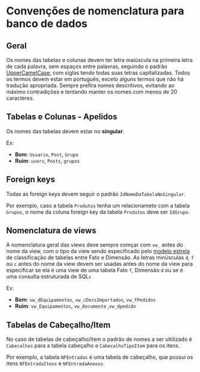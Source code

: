 # Convenções de nomenclatura para banco de dados

## Geral

Os nomes das tabelas e colunas devem ter letra maiúscula na primeira letra de cada palavra, sem espaços entre palavras, seguindo o padrão [UpperCamelCase](https://pt.wikipedia.org/wiki/CamelCase#cite_note-N%C3%A3o-nomeado-xZat-1-7), com siglas tendo todas suas letras capitalizadas. Todos os termos devem estar em português, exceto alguns termos que não há tradução apropriada. 
Sempre prefira nomes descritivos, evitando ao máximo contradições e tentando manter os nomes com menos de 20 caracteres.

## Tabelas e Colunas - Apelidos

Os nomes das tabelas devem estar no **singular**.

Ex:
- **Bom**: `Usuario`, `Post`, `Grupo`
- **Ruim**: `users`, `Posts`, `grupos`

## Foreign keys

Todas as foreign keys devem seguir o padrão `IdNomeDaTabelaNoSingular`.

Por exemplo, caso a tabela `Produtos` tenha um relacionameto com a tabela `Grupos`, o nome da coluna foreign key da tabela `Produtos` deve ser `IdGrupo`.

## Nomenclatura de views

A nomenclatura geral das views deve sempre comçar com `vw_` antes do nome da view, com o tipo da view sendo especificado pelo [modelo estrela](https://www.databricks.com/br/glossary/star-schema) de classificação de tabelas entre Fato e Dimensão. As letras minúsculas `d`, `f` ou `c` antes do nome da view devem ser usadas antes do nome da view para especificar se ela é uma view de uma tabela Fato `f`, Dimensão `d` ou se é uma consulta estruturada de SQL`c`

Ex:
- **Bom**: `vw_dEquipamentos`, `vw_cDocsImportados`, `vw_fPedidos`
- **Ruim**: `vw_Equipamentos`, `vw_documento` ,`vw_dpedido`

## Tabelas de Cabeçalho/Item

No caso de tabelas de cabeçalho/item o padrão de nomes a ser ultilizado é `Cabecalhos` para a tabela cabeçalho e `CabecalhoTipoItem` para os itens.

Por exemplo, a tabela `NFEntradas` é uma tabela de cabeçalho, que possui os itens `NFEntradaItens` e `NFEntradaAnexos`.
